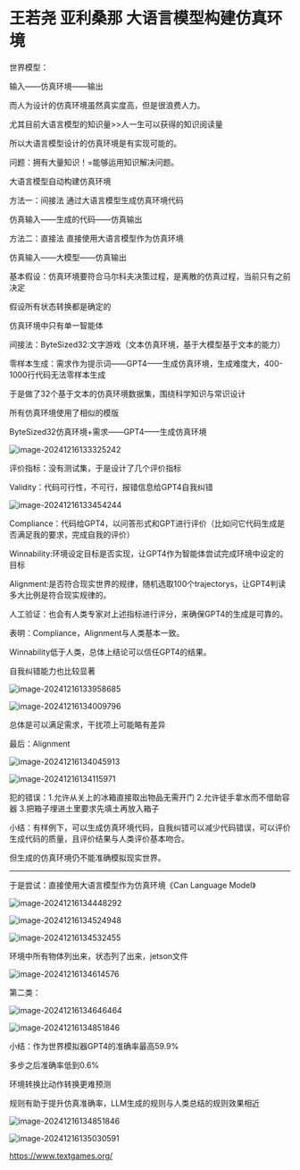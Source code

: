 # 王若尧 亚利桑那 大语言模型构建仿真环境

世界模型：

输入——仿真环境——输出

而人为设计的仿真环境虽然真实度高，但是很浪费人力。

尤其目前大语言模型的知识量>>人一生可以获得的知识阅读量

所以大语言模型设计的仿真环境是有实现可能的。

问题：拥有大量知识！=能够运用知识解决问题。



大语言模型自动构建仿真环境

方法一：间接法 通过大语言模型生成仿真环境代码

仿真输入——生成的代码——仿真输出



方法二：直接法 直接使用大语言模型作为仿真环境

仿真输入——大模型——仿真输出



基本假设：仿真环境要符合马尔科夫决策过程，是离散的仿真过程，当前只有之前决定

假设所有状态转换都是确定的

仿真环境中只有单一智能体



间接法：ByteSized32:文字游戏（文本仿真环境，基于大模型基于文本的能力）

零样本生成：需求作为提示词——GPT4——生成仿真环境，生成难度大，400-1000行代码无法零样本生成

于是做了32个基于文本的仿真环境数据集，围绕科学知识与常识设计

所有仿真环境使用了相似的模版

ByteSized32仿真环境+需求——GPT4——生成仿真环境

![image-20241216133325242](C:\Users\BateCheaterDemon\Desktop\image\image-20241216133325242.png)

评价指标：没有测试集，于是设计了几个评价指标

Validity：代码可行性，不可行，报错信息给GPT4自我纠错

![image-20241216133454244](C:\Users\BateCheaterDemon\Desktop\image\image-20241216133454244.png)

Compliance：代码给GPT4，以问答形式和GPT进行评价（比如问它代码生成是否满足我的要求，完成自我的评价）

Winnability:环境设定目标是否实现，让GPT4作为智能体尝试完成环境中设定的目标

Alignment:是否符合现实世界的规律，随机选取100个trajectorys，让GPT4判读多大比例是符合现实规律的。



人工验证：也会有人类专家对上述指标进行评分，来确保GPT4的生成是可靠的。

表明：Compliance，Alignment与人类基本一致。

Winnability低于人类，总体上结论可以信任GPT4的结果。

自我纠错能力也比较显著

![image-20241216133958685](C:\Users\BateCheaterDemon\Desktop\image\image-20241216133958685.png)

![image-20241216134009796](C:\Users\BateCheaterDemon\Desktop\image\image-20241216134009796.png)

总体是可以满足需求，干扰项上可能略有差异

最后：Alignment

![image-20241216134045913](C:\Users\BateCheaterDemon\Desktop\image\image-20241216134045913.png)

![image-20241216134115971](C:\Users\BateCheaterDemon\Desktop\image\image-20241216134115971.png)

犯的错误：1.允许从关上的冰箱直接取出物品无需开门 2.允许徒手拿水而不借助容器 3.把箱子埋进土里要求先填土再放入箱子

小结：有样例下，可以生成仿真环境代码，自我纠错可以减少代码错误，可以评价生成代码的质量，且评价结果与人类评价基本吻合。

但生成的仿真环境仍不能准确模拟现实世界。

---

于是尝试：直接使用大语言模型作为仿真环境《Can Language Model》

![image-20241216134448292](C:\Users\BateCheaterDemon\Desktop\image\image-20241216134448292.png)

![image-20241216134524948](C:\Users\BateCheaterDemon\Desktop\image\image-20241216134524948.png)

![image-20241216134532455](C:\Users\BateCheaterDemon\Desktop\image\image-20241216134532455.png)

环境中所有物体列出来，状态列了出来，jetson文件

![image-20241216134614576](C:\Users\BateCheaterDemon\Desktop\image\image-20241216134614576.png)

第二类：

![image-20241216134646464](C:\Users\BateCheaterDemon\Desktop\image\image-20241216134646464.png)



![image-20241216134851846](C:\Users\BateCheaterDemon\Desktop\image\image-20241216134804734.png)

小结：作为世界模拟器GPT4的准确率最高59.9%

多步之后准确率低到0.6%

环境转换比动作转换更难预测

规则有助于提升仿真准确率，LLM生成的规则与人类总结的规则效果相近

![image-20241216134851846](C:\Users\BateCheaterDemon\Desktop\image\image-20241216134851846.png)

![image-20241216135030591](C:\Users\BateCheaterDemon\Desktop\image\image-20241216135030591.png)

https://www.textgames.org/